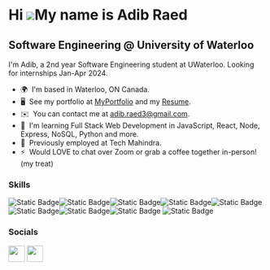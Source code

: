 <!--
### Hi there 👋
**Aries1124/Aries1124** is a ✨ _special_ ✨ repository because its `README.md` (this file) appears on your GitHub profile.

Here are some ideas to get you started:

- 🔭 I’m currently working on ...
- 🌱 I’m currently learning ...
- 👯 I’m looking to collaborate on ...
- 🤔 I’m looking for help with ...
- 💬 Ask me about ...
- 📫 How to reach me: ...
- 😄 Pronouns: ...
- ⚡ Fun fact: ...
-->

Hi ![](https://user-images.githubusercontent.com/18350557/176309783-0785949b-9127-417c-8b55-ab5a4333674e.gif)My name is Adib Raed 
===================================================================================================================================

Software Engineering @ University of Waterloo 
----------------------

I'm Adib, a 2nd year Software Engineering student at UWaterloo. Looking for internships Jan-Apr 2024. 

* 🌍  I'm based in Waterloo, ON Canada.
* 🖥️  See my portfolio at [MyPortfolio](http://linkedin.com/in/adibraed/) and my [Resume](https://docs.google.com/document/d/1q5fdF7QNGKP-XS2qdPSP_zGfHWuWs982T0XrqoZaBpY/).
* ✉️  You can contact me at [adib.raed3@gmail.com](mailto:adib.raed3@gmail.com).
* 🧠  I'm learning Full Stack Web Development in JavaScript, React, Node, Express, NoSQL, Python and more.
* 🤝  Previously employed at Tech Mahindra. 
* ⚡  Would LOVE to chat over Zoom or grab a coffee together in-person! (my treat)

### Skills
![Static Badge](https://img.shields.io/badge/React-61DBFB?style=for-the-badge&logo=react&logoColor=61DBFB&labelColor=black&color=blue)![Static Badge](https://img.shields.io/badge/Javascript-F0DB4F?style=for-the-badge&logo=javascript&logoColor=F0DB4F&labelColor=black)![Static Badge](https://img.shields.io/badge/Node.JS-68a063?style=for-the-badge&logo=nodedotjs&logoColor=68a063&labelColor=black)![Static Badge](https://img.shields.io/badge/Python-%23306998?style=for-the-badge&logo=python&logoColor=%23306998&labelColor=black&color=%23FFD43B)![Static Badge](https://img.shields.io/badge/C%2B%2B-%23306998?style=for-the-badge&logo=cplusplus&logoColor=%23306998&labelColor=black&color=%23FFD43B)![Static Badge](https://img.shields.io/badge/HTML-F06529?style=for-the-badge&logo=html5&logoColor=%23F06529&labelColor=black&color=%23F06529)![Static Badge](https://img.shields.io/badge/CSS-306998?style=for-the-badge&logo=css3&logoColor=%23306998&labelColor=black&color=%23306998)![Static Badge](https://img.shields.io/badge/MongoDB-4DB33D?style=for-the-badge&logo=mongoDB&logoColor=%234DB33D&labelColor=black&color=4DB33D)
![Static Badge](https://img.shields.io/badge/AWS-FF9900?style=for-the-badge&logo=amazonaws&logoColor=%23FF9900&labelColor=black&color=FF9900)
</p>

### Socials

<p align="left">  <a href="https://www.github.com/araf-reshad" target="_blank" rel="noreferrer"><img src="https://raw.githubusercontent.com/danielcranney/readme-generator/main/public/icons/socials/github.svg" width="32" height="32" /></a>  <a href="https://www.linkedin.com/in/adibraed/" target="_blank" rel="noreferrer"><img src="https://raw.githubusercontent.com/danielcranney/readme-generator/main/public/icons/socials/linkedin.svg" width="32" height="32" /></a></p>
